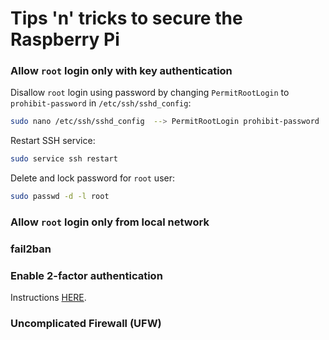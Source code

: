 # Tips 'n' tricks to secure the Raspberry Pi

### Allow `root` login **only** with key authentication

Disallow `root` login using password by changing `PermitRootLogin` to `prohibit-password` in `/etc/ssh/sshd_config`:
``` bash
sudo nano /etc/ssh/sshd_config	-->	PermitRootLogin prohibit-password
```

Restart SSH service:
``` bash
sudo service ssh restart
```

Delete and lock password for `root` user:
``` bash
sudo passwd -d -l root
```

### Allow `root` login **only** from local network

### fail2ban

### Enable 2-factor authentication

Instructions [HERE](https://github.com/smyrnakis/raspberry-born/blob/main/2FA.md#install-and-enable-2fa).

### Uncomplicated Firewall (UFW)

